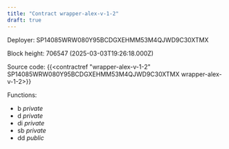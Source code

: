 ```yaml
---
title: "Contract wrapper-alex-v-1-2"
draft: true
---
```

Deployer: SP14085WRW080Y95BCDGXEHMM53M4QJWD9C30XTMX


 



Block height: 706547 (2025-03-03T19:26:18.000Z)

Source code: {{<contractref "wrapper-alex-v-1-2" SP14085WRW080Y95BCDGXEHMM53M4QJWD9C30XTMX wrapper-alex-v-1-2>}}

Functions:

* b _private_
* d _private_
* di _private_
* sb _private_
* dd _public_
